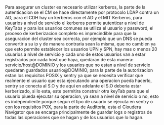 Para asegurar un cluster es necesario utilizar kerberos, la parte de la autenticacion se el CM se hace directamente por protocolo LDAP contra un AD, para el CDH hay un kerberos con el AD y el MIT Kerberos, para usuarios a nivel de servicio el kerberos permite autenticar a nivel de KeyTabs y para los usuarios comunes se utiliza el usuario y password, el proceso de kerberizacion completo es imprecindible para que la aseguracion del cluster sea correcta, por ejemplo que un DNS se pueda convertir a su ip y de manera contraria sean la misma, que no cambien ya que esto permite establecer los usuarios UPN y SPN, hay mas o menos 20 usuarios a nivel de servicio y cada uno de estos usuarios van a estar registrados por cada host que haya, quedaran de esta manera: servicio/host@DOMINIO y los usuarios que no estan a nivel de servicio quedaran guardados usuario@DOMINIO, para la parte de la autorizacion estan los requisitos POSIX y sentry ya que se necesita verificar que realmente el usuario que esta ejecutando una operacion pueda hacerlo, sentry se conecta al S.O y de aqui en adelante el S.O deberia estar kerberizado, si lo esta, este permitira construir otra keyTab para que el usuario piueda ejecutar su operacion, ya sean a nivel de servicio o no, esto es independiente porque segun el tipo de usuario se ejecuta en sentry o con los requisitos POX, para la parte de Auditoria, esta el Cloudera Navigator que se encarga principalmente de guardar logs o registros de todas las operaciones que se hagan y de los usuarios que lo hagan.
